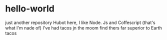 # hello-world
just another repository
Hubot here, I like Node. Js and Coffescript (that's what I'm nade of)
I've had tacos jn the moom find thers far superior to Earth tacos
